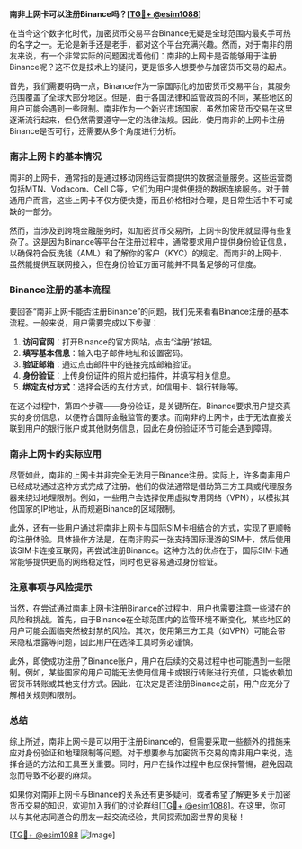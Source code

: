 **南非上网卡可以注册Binance吗？[[TG💪+ @esim1088](https://t.me/s/esim1088)]**

在当今这个数字化时代，加密货币交易平台Binance无疑是全球范围内最炙手可热的名字之一。无论是新手还是老手，都对这个平台充满兴趣。然而，对于南非的朋友来说，有一个非常实际的问题困扰着他们：南非的上网卡是否能够用于注册Binance呢？这不仅是技术上的疑问，更是很多人想要参与加密货币交易的起点。

首先，我们需要明确一点，Binance作为一家国际化的加密货币交易平台，其服务范围覆盖了全球大部分地区。但是，由于各国法律和监管政策的不同，某些地区的用户可能会遇到一些限制。南非作为一个新兴市场国家，虽然加密货币交易在这里逐渐流行起来，但仍然需要遵守一定的法律法规。因此，使用南非的上网卡注册Binance是否可行，还需要从多个角度进行分析。

### **南非上网卡的基本情况**

南非的上网卡，通常指的是通过移动网络运营商提供的数据流量服务。这些运营商包括MTN、Vodacom、Cell C等，它们为用户提供便捷的数据连接服务。对于普通用户而言，这些上网卡不仅方便快捷，而且价格相对合理，是日常生活中不可或缺的一部分。

然而，当涉及到跨境金融服务时，如加密货币交易所，上网卡的使用就显得有些复杂了。这是因为Binance等平台在注册过程中，通常要求用户提供身份验证信息，以确保符合反洗钱（AML）和了解你的客户（KYC）的规定。而南非的上网卡，虽然能提供互联网接入，但在身份验证方面可能并不具备足够的可信度。

### **Binance注册的基本流程**

要回答“南非上网卡能否注册Binance”的问题，我们先来看看Binance注册的基本流程。一般来说，用户需要完成以下步骤：

1. **访问官网**：打开Binance的官方网站，点击“注册”按钮。
2. **填写基本信息**：输入电子邮件地址和设置密码。
3. **验证邮箱**：通过点击邮件中的链接完成邮箱验证。
4. **身份验证**：上传身份证件的照片或扫描件，并填写相关信息。
5. **绑定支付方式**：选择合适的支付方式，如信用卡、银行转账等。

在这个过程中，第四个步骤——身份验证，是关键所在。Binance要求用户提交真实的身份信息，以便符合国际金融监管的要求。而南非的上网卡，由于无法直接关联到用户的银行账户或其他财务信息，因此在身份验证环节可能会遇到障碍。

### **南非上网卡的实际应用**

尽管如此，南非的上网卡并非完全无法用于Binance注册。实际上，许多南非用户已经成功通过这种方式完成了注册。他们的做法通常是借助第三方工具或代理服务器来绕过地理限制。例如，一些用户会选择使用虚拟专用网络（VPN），以模拟其他国家的IP地址，从而规避Binance的区域限制。

此外，还有一些用户通过将南非上网卡与国际SIM卡相结合的方式，实现了更顺畅的注册体验。具体操作方法是，在南非购买一张支持国际漫游的SIM卡，然后使用该SIM卡连接互联网，再尝试注册Binance。这种方法的优点在于，国际SIM卡通常能够提供更高的网络稳定性，同时也更容易通过身份验证。

### **注意事项与风险提示**

当然，在尝试通过南非上网卡注册Binance的过程中，用户也需要注意一些潜在的风险和挑战。首先，由于Binance在全球范围内的监管环境不断变化，某些地区的用户可能会面临突然被封禁的风险。其次，使用第三方工具（如VPN）可能会带来隐私泄露等问题，因此用户在选择工具时务必谨慎。

此外，即使成功注册了Binance账户，用户在后续的交易过程中也可能遇到一些限制。例如，某些国家的用户可能无法使用信用卡或银行转账进行充值，只能依赖加密货币转账或其他支付方式。因此，在决定是否注册Binance之前，用户应充分了解相关规则和限制。

### **总结**

综上所述，南非上网卡是可以用于注册Binance的，但需要采取一些额外的措施来应对身份验证和地理限制等问题。对于想要参与加密货币交易的南非用户来说，选择合适的方法和工具至关重要。同时，用户在操作过程中也应保持警惕，避免因疏忽而导致不必要的麻烦。

如果你对南非上网卡与Binance的关系还有更多疑问，或者希望了解更多关于加密货币交易的知识，欢迎加入我们的讨论群组[[TG💪+ @esim1088](https://t.me/s/esim1088)]。在这里，你可以与其他志同道合的朋友一起交流经验，共同探索加密世界的奥秘！

[[TG💪+ @esim1088](https://t.me/s/esim1088) ![Image](https://i.postimg.cc/4NQfJmqS/Snipaste-2025-05-13-00-14-12.png)]